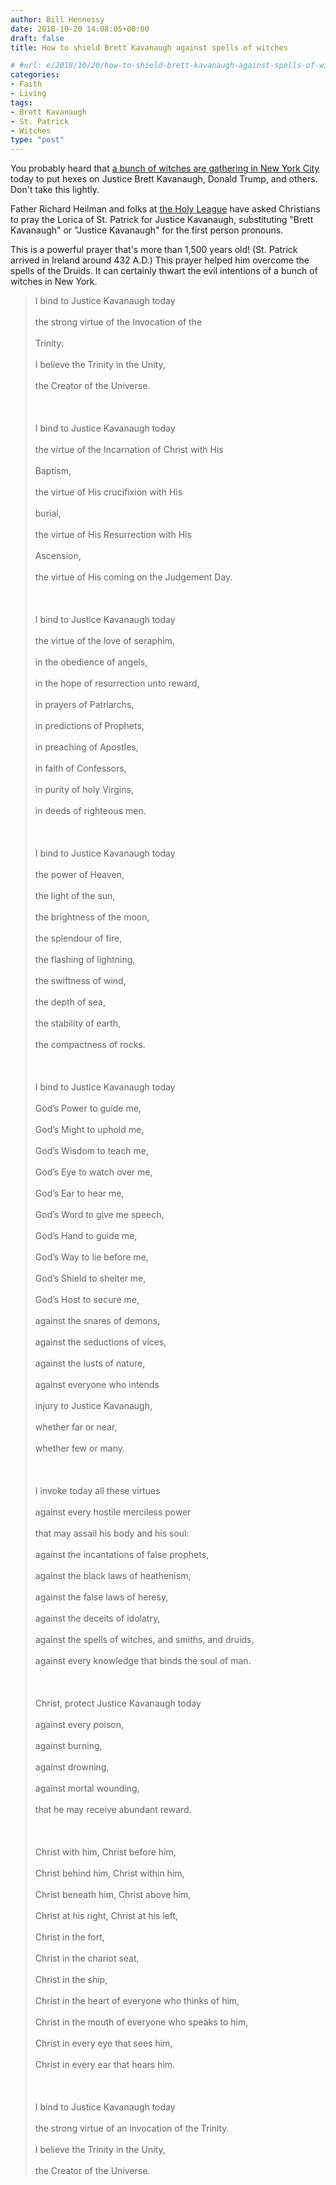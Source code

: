 ```yaml
---
author: Bill Hennessy
date: 2018-10-20 14:08:05+00:00
draft: false
title: How to shield Brett Kavanaugh against spells of witches

# #url: e/2018/10/20/how-to-shield-brett-kavanaugh-against-spells-of-witches/
categories:
- Faith
- Living
tags:
- Brett Kavanaugh
- St. Patrick
- Witches
type: "post"
---
```





You probably heard that [a bunch of witches are gathering in New York City ](https://www.breitbart.com/politics/2018/10/13/dozens-witches-gather-place-public-hex-brett-kavanaugh/)today to put hexes on Justice Brett Kavanaugh, Donald Trump, and others. Don't take this lightly. 







Father Richard Heilman and folks at [the Holy League](https://www.romancatholicman.com/saint-patricks-lorica-protection-president-trump-2/) have asked Christians to pray the Lorica of St. Patrick for Justice Kavanaugh, substituting "Brett Kavanaugh" or "Justice Kavanaugh" for the first person pronouns.







This is a powerful prayer that's more than 1,500 years old! (St. Patrick arrived in Ireland around 432 A.D.) This prayer helped him overcome the spells of the Druids. It can certainly thwart the evil intentions of a bunch of witches in New York.






    
> I bind to Justice Kavanaugh today <br></br>the strong virtue of the Invocation of the <br></br>   Trinity: <br></br>I believe the Trinity in the Unity, <br></br>the Creator of the Universe. <br></br><br></br>I bind to Justice Kavanaugh today <br></br>the virtue of the Incarnation of Christ with His<br></br>   Baptism, <br></br>the virtue of His crucifixion with His <br></br>   burial, <br></br>the virtue of His Resurrection with His <br></br>   Ascension, <br></br>the virtue of His coming on the Judgement Day. <br></br><br></br>I bind to Justice Kavanaugh today <br></br>the virtue of the love of seraphim, <br></br>in the obedience of angels, <br></br>in the hope of resurrection unto reward, <br></br>in prayers of Patriarchs, <br></br>in predictions of Prophets, <br></br>in preaching of Apostles, <br></br>in faith of Confessors, <br></br>in purity of holy Virgins, <br></br>in deeds of righteous men. <br></br><br></br>I bind to Justice Kavanaugh today <br></br>the power of Heaven, <br></br>the light of the sun, <br></br>the brightness of the moon, <br></br>the splendour of fire, <br></br>the flashing of lightning, <br></br>the swiftness of wind, <br></br>the depth of sea, <br></br>the stability of earth, <br></br>the compactness of rocks. <br></br><br></br>I bind to Justice Kavanaugh today <br></br>God’s Power to guide me, <br></br>God’s Might to uphold me, <br></br>God’s Wisdom to teach me, <br></br>God’s Eye to watch over me, <br></br>God’s Ear to hear me, <br></br>God’s Word to give me speech, <br></br>God’s Hand to guide me, <br></br>God’s Way to lie before me, <br></br>God’s Shield to shelter me, <br></br>God’s Host to secure me, <br></br>against the snares of demons, <br></br>against the seductions of vices, <br></br>against the lusts of nature, <br></br>against everyone who intends<br></br>injury to Justice Kavanaugh,<br></br>whether far or near,<br></br>whether few or many. <br></br><br></br>I invoke today all these virtues <br></br>against every hostile merciless power<br></br>that may assail his body and his soul: <br></br>against the incantations of false prophets, <br></br>against the black laws of heathenism, <br></br>against the false laws of heresy, <br></br>against the deceits of idolatry, <br></br>against the spells of witches, and smiths, and druids, <br></br>against every knowledge that binds the soul of man. <br></br><br></br>Christ, protect Justice Kavanaugh today<br></br>against every poison,<br></br>against burning,<br></br>against drowning,<br></br>against mortal wounding, <br></br>that he may receive abundant reward. <br></br><br></br>Christ with him, Christ before him, <br></br>Christ behind him, Christ within him, <br></br>Christ beneath him, Christ above him, <br></br>Christ at his right, Christ at his left, <br></br>Christ in the fort, <br></br>Christ in the chariot seat, <br></br>Christ in the ship, <br></br>Christ in the heart of everyone who thinks of him, <br></br>Christ in the mouth of everyone who speaks to him, <br></br>Christ in every eye that sees him, <br></br>Christ in every ear that hears him. <br></br><br></br>I bind to Justice Kavanaugh today <br></br>the strong virtue of an invocation of the Trinity. <br></br>I believe the Trinity in the Unity, <br></br>the Creator of the Universe.



